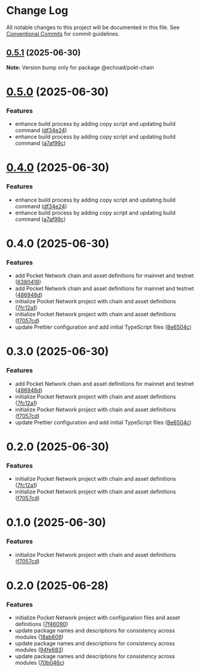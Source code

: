 # Change Log

All notable changes to this project will be documented in this file.
See [Conventional Commits](https://conventionalcommits.org) for commit guidelines.

## [0.5.1](https://github.com/echoad/pocketjs/compare/@echoad/pokt-chain@0.5.0...@echoad/pokt-chain@0.5.1) (2025-06-30)

**Note:** Version bump only for package @echoad/pokt-chain

# [0.5.0](https://github.com/echoad/pocketjs/compare/@echoad/pokt-chain@0.4.0...@echoad/pokt-chain@0.5.0) (2025-06-30)

### Features

- enhance build process by adding copy script and updating build command ([df34e24](https://github.com/echoad/pocketjs/commit/df34e247517f88fd0d3abe9106c961f476cc713e))
- enhance build process by adding copy script and updating build command ([a7af99c](https://github.com/echoad/pocketjs/commit/a7af99ce9e078336b01fe53698cf4bdc3383f408))

# [0.4.0](https://github.com/echoad/pocketjs/compare/@echoad/pokt-chain@0.4.0...@echoad/pokt-chain@0.4.0) (2025-06-30)

### Features

- enhance build process by adding copy script and updating build command ([df34e24](https://github.com/echoad/pocketjs/commit/df34e247517f88fd0d3abe9106c961f476cc713e))
- enhance build process by adding copy script and updating build command ([a7af99c](https://github.com/echoad/pocketjs/commit/a7af99ce9e078336b01fe53698cf4bdc3383f408))

# 0.4.0 (2025-06-30)

### Features

- add Pocket Network chain and asset definitions for mainnet and testnet ([6380418](https://github.com/echoad/pocketjs/commit/63804188198b2e2fa6a03241a56a7ef700084219))
- add Pocket Network chain and asset definitions for mainnet and testnet ([486948d](https://github.com/echoad/pocketjs/commit/486948dc00b06565f08b0c263b8e85c6ed71bb58))
- initialize Pocket Network project with chain and asset definitions ([7fc12a1](https://github.com/echoad/pocketjs/commit/7fc12a1d7bd942424aa55b860e7a5894dd635476))
- initialize Pocket Network project with chain and asset definitions ([f7057cd](https://github.com/echoad/pocketjs/commit/f7057cd71641a38e6f7d2b638556ae9983770e2e))
- update Prettier configuration and add initial TypeScript files ([8e6504c](https://github.com/echoad/pocketjs/commit/8e6504c61308a754419c5b38f37d52dc167a1890))

# 0.3.0 (2025-06-30)

### Features

- add Pocket Network chain and asset definitions for mainnet and testnet ([486948d](https://github.com/echoad/pocketjs/commit/486948dc00b06565f08b0c263b8e85c6ed71bb58))
- initialize Pocket Network project with chain and asset definitions ([7fc12a1](https://github.com/echoad/pocketjs/commit/7fc12a1d7bd942424aa55b860e7a5894dd635476))
- initialize Pocket Network project with chain and asset definitions ([f7057cd](https://github.com/echoad/pocketjs/commit/f7057cd71641a38e6f7d2b638556ae9983770e2e))
- update Prettier configuration and add initial TypeScript files ([8e6504c](https://github.com/echoad/pocketjs/commit/8e6504c61308a754419c5b38f37d52dc167a1890))

# 0.2.0 (2025-06-30)

### Features

- initialize Pocket Network project with chain and asset definitions ([7fc12a1](https://github.com/echoad/pocketjs/commit/7fc12a1d7bd942424aa55b860e7a5894dd635476))
- initialize Pocket Network project with chain and asset definitions ([f7057cd](https://github.com/echoad/pocketjs/commit/f7057cd71641a38e6f7d2b638556ae9983770e2e))

# 0.1.0 (2025-06-30)

### Features

- initialize Pocket Network project with chain and asset definitions ([f7057cd](https://github.com/ECHOAD/pocketjs/commit/f7057cd71641a38e6f7d2b638556ae9983770e2e))

# 0.2.0 (2025-06-28)

### Features

- initialize Pocket Network project with configuration files and asset definitions ([7f46090](https://github.com/ECHOAD/pocketjs/commit/7f460904277f4dd62aa3e7595b874b059de20183))
- update package names and descriptions for consistency across modules ([18ab609](https://github.com/ECHOAD/pocketjs/commit/18ab609b9419ec5457a8f06ab87a5525243437ee))
- update package names and descriptions for consistency across modules ([94fe683](https://github.com/ECHOAD/pocketjs/commit/94fe6838a9abfb7ec9795d34f698ce5559e35126))
- update package names and descriptions for consistency across modules ([70b046c](https://github.com/ECHOAD/pocketjs/commit/70b046ca6e54dd442d07bb2657f32ef3158c0ff8))

